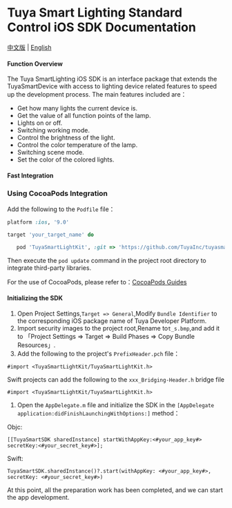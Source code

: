 # Tuya Smart Lighting Standard Control iOS SDK Documentation

[中文版](README-zh.md) | [English](README.md)

#### Function Overview

The Tuya SmartLighting iOS SDK is an interface package that extends the TuyaSmartDevice with access to lighting device related features to speed up the development process. The main features included are：

* Get how many lights the current device is.
* Get the value of all function points of the lamp.
* Lights on or off.
* Switching working mode.
* Control the brightness of the light.
* Control the color temperature of the lamp.
* Switching scene mode.
* Set the color of the colored lights.

#### Fast Integration

### Using CocoaPods Integration

Add the following to the `Podfile` file：

```ruby
platform :ios, '9.0'

target 'your_target_name' do

   pod 'TuyaSmartLightKit', :git => 'https://github.com/TuyaInc/tuyasmart_lighting_ios_sdk.git'
```

Then execute the `pod update` command in the project root directory to integrate third-party libraries.

For the use of CocoaPods, please refer to：[CocoaPods Guides](https://guides.cocoapods.org/)

#### Initializing the SDK

1. Open Project Settings,`Target => General`,Modify `Bundle Identifier` to the corresponding iOS package name of Tuya Developer Platform.
2. Import security images to the project root,Rename to`t_s.bmp`,and add it to 「Project Settings => Target => Build Phases => Copy Bundle Resources」.
3. Add the following to the project's `PrefixHeader.pch` file：

```
#import <TuyaSmartLightKit/TuyaSmartLightKit.h>
```

Swift projects can add the following to the `xxx_Bridging-Header.h` bridge file

```
#import <TuyaSmartLightKit/TuyaSmartLightKit.h>
```

1. Open the `AppDelegate.m` file and initialize the SDK in the `[AppDelegate application:didFinishLaunchingWithOptions:]` method：

Objc:

```
[[TuyaSmartSDK sharedInstance] startWithAppKey:<#your_app_key#> secretKey:<#your_secret_key#>];
```

Swift:

```
TuyaSmartSDK.sharedInstance()?.start(withAppKey: <#your_app_key#>, secretKey: <#your_secret_key#>)
```

At this point, all the preparation work has been completed, and we can start the app development.



